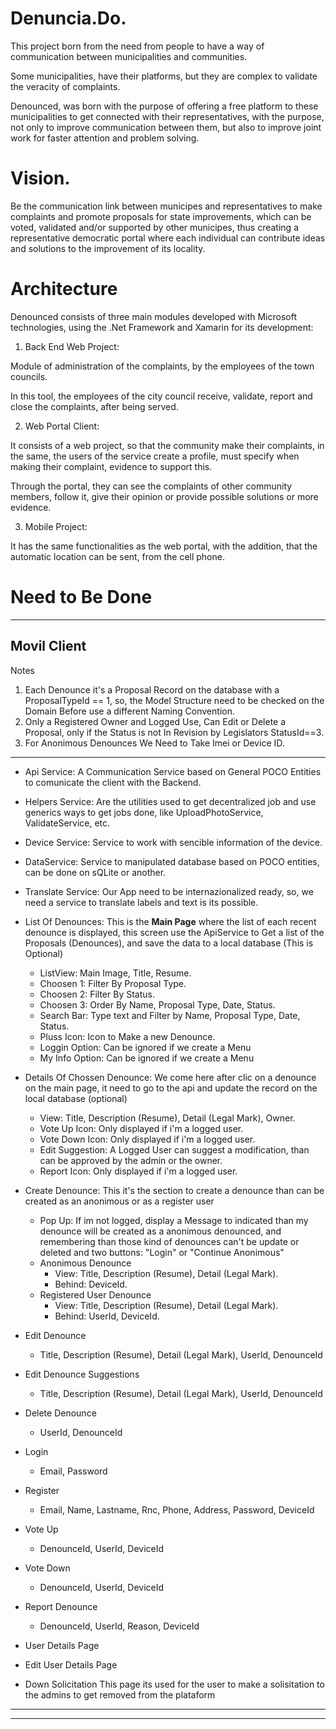 # Denuncia.Do.

This project born from the need from people to have a way of communication between municipalities and communities.

Some municipalities, have their platforms, but they are complex to validate the veracity of complaints.

Denounced, was born with the purpose of offering a free platform to these municipalities to get connected with their representatives, with the purpose, not only to improve communication between them, but also to improve joint work for faster attention and problem solving.

# Vision.
Be the communication link between municipes and representatives to make complaints and promote proposals for state improvements, which can be voted, validated and/or supported by other municipes, thus creating a representative democratic portal where each individual can contribute ideas and solutions to the improvement of its locality.

# Architecture
Denounced consists of three main modules developed with Microsoft technologies, using the .Net Framework and Xamarin for its development:

1. Back End Web Project:

Module of administration of the complaints, by the employees of the town councils.

In this tool, the employees of the city council receive, validate, report and close the complaints, after being served.

2. Web Portal Client:

It consists of a web project, so that the community make their complaints, in the same, the users of the service create a profile, must specify when making their complaint, evidence to support this.

Through the portal, they can see the complaints of other community members, follow it, give their opinion or provide possible solutions or more evidence.

3. Mobile Project:

It has the same functionalities as the web portal, with the addition, that the automatic location can be sent, from the cell phone.

# Need to Be Done
--------------------------------
Movil Client
--------------------------------
Notes
1. Each Denounce it's a Proposal Record on the database with a ProposalTypeId == 1, so, the Model Structure need to be checked on the Domain Before use a different Naming Convention.
2. Only a Registered Owner and Logged Use, Can Edit or Delete a Proposal, only if the Status is not In Revision by Legislators StatusId==3.
3. For Anonimous Denounces We Need to Take Imei or Device ID.
--------------------------------

* Api Service: A Communication Service based on General POCO Entities to comunicate the client with the Backend.
* Helpers Service: Are the utilities used to get decentralized job and use generics ways to get jobs done, like UploadPhotoService, ValidateService, etc.
* Device Service: Service to work with sencible information of the device.
* DataService: Service to manipulated database based on POCO entities, can be done on sQLite or another.
* Translate Service: Our App need to be internazionalized ready, so, we need a service to translate labels and text is its possible.

* List Of Denounces: This is the **Main Page** where the list of each recent denounce is displayed, this screen use the ApiService to Get a list of the Proposals (Denounces), and save the data to a local database (This is Optional)
    * ListView: Main Image, Title, Resume.
    * Choosen 1: Filter By Proposal Type.
    * Choosen 2: Filter By Status.
    * Choosen 3: Order By Name, Proposal Type, Date, Status.
    * Search Bar: Type text and Filter by Name, Proposal Type, Date, Status.
    * Pluss Icon: Icon to Make a new Denounce.
    * Loggin Option: Can be ignored if we create a Menu
    * My Info Option: Can be ignored if we create a Menu
    
* Details Of Chossen Denounce: We come here after clic on a denounce on the main page, it need to go to the api and update the record on the local database (optional) 
    * View: Title, Description (Resume), Detail (Legal Mark), Owner.
    * Vote Up Icon: Only displayed if i'm a logged user.
    * Vote Down Icon: Only displayed if i'm a logged user.
    * Edit Suggestion: A Logged User can suggest a modification, than can be approved by the admin or the owner.
    * Report Icon: Only displayed if i'm a logged user.

* Create Denounce: This it's the section to create a denounce than can be created as an anonimous or as a register user
    * Pop Up: If im not logged, display a Message to indicated than my denounce will be created as a anonimous denounced, and remembering than those kind of denounces can't be update or deleted and two buttons: "Login" or "Continue Anonimous"
    * Anonimous Denounce 
      * View: Title, Description (Resume), Detail (Legal Mark).
      * Behind: DeviceId.
    * Registered User Denounce
      * View: Title, Description (Resume), Detail (Legal Mark).
      * Behind: UserId, DeviceId.

* Edit Denounce
    * Title, Description (Resume), Detail (Legal Mark), UserId, DenounceId
    
* Edit Denounce Suggestions
    * Title, Description (Resume), Detail (Legal Mark), UserId, DenounceId

* Delete Denounce
    * UserId, DenounceId

* Login
    * Email, Password

* Register
    * Email, Name, Lastname, Rnc, Phone, Address, Password, DeviceId

* Vote Up
    * DenounceId, UserId, DeviceId

* Vote Down
    * DenounceId, UserId, DeviceId

* Report Denounce
    * DenounceId, UserId, Reason, DeviceId
    
* User Details Page

* Edit User Details Page

* Down Solicitation
  This page its used for the user to make a solisitation to the admins to get removed from the plataform
  
 

--------------------------------
--------------------------------
